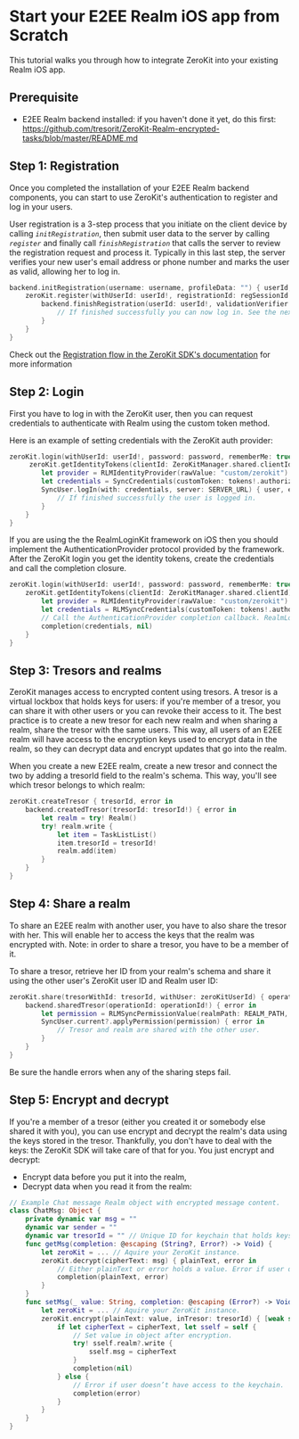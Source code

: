 # Start your E2EE Realm iOS app from Scratch
This tutorial walks you through how to integrate ZeroKit into your existing Realm iOS app.

## Prerequisite

* E2EE Realm backend installed: if you haven't done it yet, do this first: https://github.com/tresorit/ZeroKit-Realm-encrypted-tasks/blob/master/README.md

## Step 1: Registration
Once you completed the installation of your E2EE Realm backend components, you can start to use ZeroKit's authentication to register and log in your users.

User registration is a 3-step process that you initiate on the client device by calling _`initRegistration`_, then submit user data to the server by calling _`register`_ and finally call _`finishRegistration`_ that calls the server to review the registration request and process it. Typically in this last step, the server verifies your new user's email address or phone number and marks the user as valid, allowing her to log in.

```swift
backend.initRegistration(username: username, profileData: "") { userId, regSessionId, error in
    zeroKit.register(withUserId: userId!, registrationId: regSessionId!, password: password) { regValidationVerifier, error in
        backend.finishRegistration(userId: userId!, validationVerifier: regValidationVerifier!) { error in
            // If finished successfully you can now log in. See the next step.
        }
    }
}
```

Check out the [Registration flow in the ZeroKit SDK's documentation](https://tresorit.com/zerokit/docs/Common_flows.html) for more information

## Step 2: Login
First you have to log in with the ZeroKit user, then you can request credentials to authenticate with Realm using the custom token method.

Here is an example of setting credentials with the ZeroKit auth provider:

```swift
zeroKit.login(withUserId: userId!, password: password, rememberMe: true) { error in
     zeroKit.getIdentityTokens(clientId: ZeroKitManager.shared.clientId) { tokens, error in
        let provider = RLMIdentityProvider(rawValue: "custom/zerokit")
        let credentials = SyncCredentials(customToken: tokens!.authorizationCode, provider: provider)
        SyncUser.logIn(with: credentials, server: SERVER_URL) { user, error in
            // If finished successfully the user is logged in.
        }
    }
}
```

If you are using the the RealmLoginKit framework on iOS then you should implement the AuthenticationProvider protocol provided by the framework. After the ZeroKit login you get the identity tokens, create the credentials and call the completion closure.

```swift
zeroKit.login(withUserId: userId!, password: password, rememberMe: true) { error in
    zeroKit.getIdentityTokens(clientId: ZeroKitManager.shared.clientId) { tokens, error in
        let provider = RLMIdentityProvider(rawValue: "custom/zerokit")
        let credentials = RLMSyncCredentials(customToken: tokens!.authorizationCode, provider: provider, userInfo: nil)
        // Call the AuthenticationProvider completion callback. RealmLoginKit will perform the authentication using the credentials.
        completion(credentials, nil)
    }
}
```

## Step 3: Tresors and realms

ZeroKit manages access to encrypted content using tresors. A tresor is a virtual lockbox that holds keys for users: if you're member of a tresor, you can share it with other users or you can revoke their access to it. The best practice is to create a new tresor for each new realm and when sharing a realm, share the tresor with the same users. This way, all users of an E2EE realm will have access to the encryption keys used to encrypt data in the realm, so they can decrypt data and encrypt updates that go into the realm.

When you create a new E2EE realm, create a new tresor and connect the two by adding a tresorId field to the realm's schema. This way, you'll see which tresor belongs to which realm:

```swift
zeroKit.createTresor { tresorId, error in
    backend.createdTresor(tresorId: tresorId!) { error in
        let realm = try! Realm()
        try! realm.write {
            let item = TaskListList()
            item.tresorId = tresorId!
            realm.add(item)
        }
    }
}
```

## Step 4: Share a realm

To share an E2EE realm with another user, you have to also share the tresor with her. This will enable her to access the keys that the realm was encrypted with. Note: in order to share a tresor, you have to be a member of it.

To share a tresor, retrieve her ID from your realm's schema and share it using the other user's ZeroKit user ID and Realm user ID:

```swift
zeroKit.share(tresorWithId: tresorId, withUser: zeroKitUserId) { operationId, error in
    backend.sharedTresor(operationId: operationId!) { error in
        let permission = RLMSyncPermissionValue(realmPath: REALM_PATH, userID: realmUserId, accessLevel: .write)
        SyncUser.current?.applyPermission(permission) { error in
            // Tresor and realm are shared with the other user.
        }
    }
}
```

Be sure the handle errors when any of the sharing steps fail.

## Step 5: Encrypt and decrypt

If you're a member of a tresor (either you created it or somebody else shared it with you), you can use encrypt and decrypt the realm's data using the keys stored in the tresor. Thankfully, you don't have to deal with the keys: the ZeroKit SDK will take care of that for you. You just encrypt and decrypt:

  * Encrypt data before you put it into the realm,
  * Decrypt data when you read it from the realm:

```swift
// Example Chat message Realm object with encrypted message content.
class ChatMsg: Object {
    private dynamic var msg = ""
    dynamic var sender = ""
    dynamic var tresorId = "" // Unique ID for keychain that holds keys to this chat.
    func getMsg(completion: @escaping (String?, Error?) -> Void) {
        let zeroKit = ... // Aquire your ZeroKit instance.
        zeroKit.decrypt(cipherText: msg) { plainText, error in
            // Either plainText or error holds a value. Error if user doesn’t have access to the keychain.
            completion(plainText, error)
        }
    }
    func setMsg(_ value: String, completion: @escaping (Error?) -> Void) {
        let zeroKit = ... // Aquire your ZeroKit instance.
        zeroKit.encrypt(plainText: value, inTresor: tresorId) { [weak self] cipherText, error in
            if let cipherText = cipherText, let sself = self {
                // Set value in object after encryption.
                try! sself.realm?.write {
                    sself.msg = cipherText
                }
                completion(nil)
            } else {
                // Error if user doesn’t have access to the keychain.
                completion(error)
            }
        }
    }
}
```
